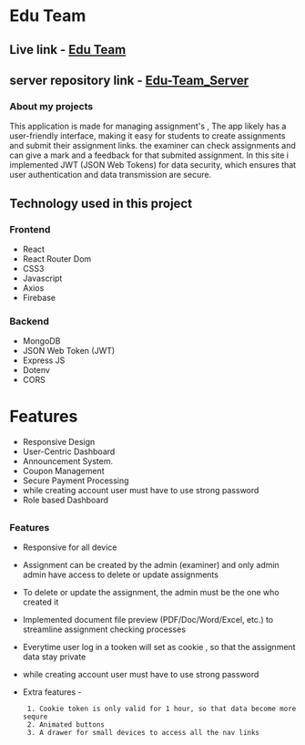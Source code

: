 # Edu Team
## Live link - [Edu Team](https://assignment-11-a9fb7.web.app)
## server repository link - [Edu-Team_Server](https://github.com/sakibsarkar/Edu-Team_Server)

### About my projects

This application is made for managing assignment's , The app likely has a user-friendly interface, making it easy for students to create assignments and submit their assignment links. the examiner can check assignments and can give a mark and a feedback for that submited assignment. In this site i implemented JWT (JSON Web Tokens) for data security, which ensures that user authentication and data transmission are secure.
## 

## Technology used in this project

### Frontend
 - React
 - React Router Dom
 - CSS3
 - Javascript
 - Axios
 - Firebase
 

 ### Backend
  - MongoDB
  - JSON Web Token (JWT)
  - Express JS
  - Dotenv
  - CORS

# Features

- Responsive Design
- User-Centric Dashboard
- Announcement System.
- Coupon Management
- Secure Payment Processing
- while creating account user must have to use strong password
- Role based Dashboard
## 

### Features

- Responsive for all device
- Assignment can be created by the admin (examiner) and only admin admin have access to delete or update assignments
- To delete or update the assignment, the admin must be the one who created it
- Implemented document file preview (PDF/Doc/Word/Excel, etc.) to streamline assignment checking processes

- Everytime user log in a tooken will set as cookie , so that the assignment data stay private
- while creating account user must have to use strong password
- Extra features -
    
       1. Cookie token is only valid for 1 hour, so that data become more sequre
       2. Animated buttons
       3. A drawer for small devices to access all the nav links
## 
